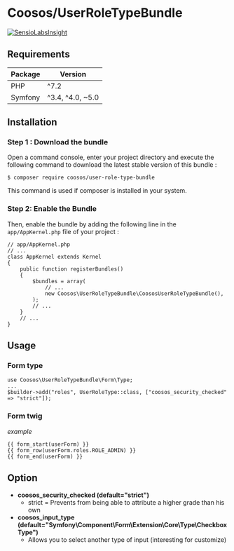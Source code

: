 # Coosos/UserRoleTypeBundle

[![SensioLabsInsight](https://insight.sensiolabs.com/projects/f839d923-ae63-4cdf-b452-920415c5f731/mini.png)](https://insight.sensiolabs.com/projects/f839d923-ae63-4cdf-b452-920415c5f731)

## Requirements

| Package       | Version          |
| ------------- | ---------------- |
| PHP           | ^7.2             |
| Symfony       | ^3.4, ^4.0, ~5.0 |

## Installation

### Step 1 : Download the bundle

Open a command console, enter your project directory and execute the
following command to download the latest stable version of this bundle :

    $ composer require coosos/user-role-type-bundle
    
This command is used if composer is installed in your system.

### Step 2: Enable the Bundle

Then, enable the bundle by adding the following line in the ``app/AppKernel.php``
file of your project :

    // app/AppKernel.php
    // ...
    class AppKernel extends Kernel
    {
        public function registerBundles()
        {
            $bundles = array(
                // ...
                new Coosos\UserRoleTypeBundle\CoososUserRoleTypeBundle(),
            );
            // ...
        }
        // ...
    }
    
## Usage

### Form type

    use Coosos\UserRoleTypeBundle\Form\Type;
    ...
    $builder->add("roles", UserRoleType::class, ["coosos_security_checked" => "strict"]);

### Form twig

_example_

    {{ form_start(userForm) }}
    {{ form_row(userForm.roles.ROLE_ADMIN) }}
    {{ form_end(userForm) }}

## Option

* **coosos_security_checked (default="strict")**
  * strict = Prevents from being able to attribute a higher grade than his own
* **coosos_input_type (default="Symfony\Component\Form\Extension\Core\Type\CheckboxType")**
  * Allows you to select another type of input (interesting for customize)  
